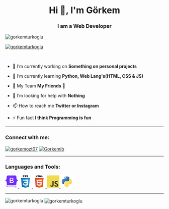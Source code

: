 <h1 align="center">Hi 👋, I'm Görkem</h1>
<h3 align="center">I am a Web Developer</h3>

<p align="left"> <img src="https://komarev.com/ghpvc/?username=gorkemturkoglu&label=Profile%20views&color=0e75b6&style=flat" alt="gorkemturkoglu" /> </p>

<p align="left"> <a href="https://github.com/ryo-ma/github-profile-trophy"><img src="https://github-profile-trophy.vercel.app/?username=gorkemturkoglu" alt="gorkemturkoglu" /></a> </p>

<p align="left"> <a href="https://twitter.com/Gorkemib" target="blank"><img src="https://img.shields.io/twitter/follow/?logo=twitter&style=for-the-badge" alt="" /></a> </p>

- 🔭 I’m currently working on **Something on personal projects**

- 🌱 I’m currently learning **Python, Web Lang's(HTML, CSS & JS)**

- 👯 My Team **My Friends 👾**

- 🤝 I’m looking for help with **Nothing**

- 📫 How to reach me **Twitter or Instagram**

- ⚡ Fun fact **I think Programming is fun**

---

<h3 align="left">Connect with me:</h3>
<p align="left">
<a href="https://instagram.com/gorkemozt07" target="blank"><img align="center" src="https://raw.githubusercontent.com/rahuldkjain/github-profile-readme-generator/master/src/images/icons/Social/instagram.svg" alt="gorkemozt07" height="30" width="40" /></a>
<a href="https://twitter.com/Gorkemib" target="blank"><img align="center" src="https://raw.githubusercontent.com/rahuldkjain/github-profile-readme-generator/master/src/images/icons/Social/twitter.svg" alt="Gorkemib" height="30" width="40" /></a>
</p>

---

<h3 align="left">Languages and Tools:</h3>
<p align="left">
<a href="https://getbootstrap.com" target="_blank" rel="noreferrer"> <img src="https://raw.githubusercontent.com/devicons/devicon/master/icons/bootstrap/bootstrap-plain-wordmark.svg" alt="bootstrap" width="40" height="40"/> </a> <a href="https://www.w3schools.com/css/" target="_blank" rel="noreferrer"> <img src="https://raw.githubusercontent.com/devicons/devicon/master/icons/css3/css3-original-wordmark.svg" alt="css3" width="40" height="40"/> </a> <a href="https://www.w3.org/html/" target="_blank" rel="noreferrer"> <img src="https://raw.githubusercontent.com/devicons/devicon/master/icons/html5/html5-original-wordmark.svg" alt="html5" width="40" height="40"/> </a> <a href="https://developer.mozilla.org/en-US/docs/Web/JavaScript" target="_blank" rel="noreferrer"> <img src="https://raw.githubusercontent.com/devicons/devicon/master/icons/javascript/javascript-original.svg" alt="javascript" width="40" height="40"/> </a> <a href="https://www.python.org" target="_blank" rel="noreferrer"> <img src="https://raw.githubusercontent.com/devicons/devicon/master/icons/python/python-original.svg" alt="python" width="40" height="40"/> </a> </p>

---

<p><img align="left" src="https://github-readme-stats.vercel.app/api/top-langs?username=gorkemturkoglu&show_icons=true&locale=en&layout=compact" alt="gorkemturkoglu" /></p>

<p>&nbsp;<img align="center" src="https://github-readme-stats.vercel.app/api?username=gorkemturkoglu&show_icons=true&theme=tokyonight&locale=en" alt="gorkemturkoglu" /></p>

